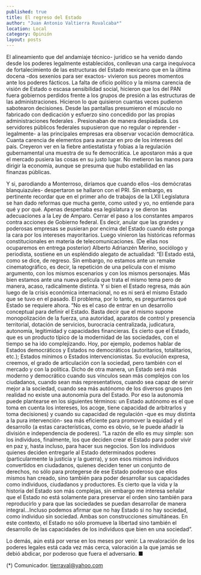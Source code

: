 ```yaml
---
published: true
title: El regreso del Estado
author: "Juan Antonio Valtierra Ruvalcaba*"
location: Local
category: Opinión
layout: posts
---
```


El alineamiento que del andamiaje técnico- jurídico se ha venido dando desde los poderes legalmente establecidos, conllevan una carga inequívoca de fortalecimiento de las estructuras del Estado mexicano que en la última docena -dos sexenios para ser exactos- vivieron sus peores momentos ante los poderes fácticos. 
La falta de oficio político y la misma carencia de visión de Estado o escasa sensibilidad social, hicieron que los del PAN fuera gobiernos perdidos frente a los grupos de presión a las estructuras de las administraciones. Hicieron lo que quisieron cuantas veces pudieron sabotearon decisiones. Desde las pantallas presumieron el músculo no fabricado con dedicación y esfuerzo sino concedido por las propias administraciones federales
.
Presionaban de manera despiadada. Los servidores públicos federales supusieron que no regular o reprender -legalmente- a las principales empresas era observar vocación democrática. Cuanta carencia de elementos para avanzar en pro de los intereses del país.
Creyeron ver en la fiebre antiestatista y fobias a la regulación gubernamental una muestra de su fe democrática. Le apostaron más a que el mercado pusiera las cosas en su justo lugar.  No metieron las manos para dirigir la economía, aunque se presuma que hubo estabilidad en las finanzas públicas.

Y si, parodiando a Monterroso, diríamos que cuando ellos –los demócratas blanquiazules- despertaron se hallaron con el PRI.  Sin embargo, es pertinente recordar que en el primer año de trabajos de la LXII Legislatura se han dado reformas que mucha gente, como usted y yo, no entiende para qué y por qué. 
Apenas despertaba esa legislatura y se dieron las adecuaciones a la Ley de Amparo. Cerrar el paso a los constantes amparos contra acciones de Gobierno federal. Es decir, anular que las grandes y poderosas empresas se pusieran por encima del Estado cuando éste ponga la cara por los intereses mayoritarios. Luego vinieron las históricas reformas constitucionales en materia de telecomunicaciones. (De ellas nos ocuparemos en entrega posterior)
Alberto Adrianzén Merino, sociólogo y periodista, sostiene en un espléndido alegato de actualidad:
“El Estado está, como se dice, de regreso. Sin embargo, no estamos ante un remake cinematográfico, es decir, la repetición de una película con el mismo argumento, con los mismos escenarios y con los mismos personajes. Más bien estamos ante una nueva película que trata el mismo tema pero de manera, acaso, radicalmente distinta. Y si bien el Estado regresa, más aún luego de la crisis económica internacional, no es ni será el mismo Estado que se tuvo en el pasado. El problema, por lo tanto, es preguntarnos qué Estado se requiere ahora.
“No es el caso de entrar en un desarrollo conceptual para definir el Estado. Basta decir que el mismo supone monopolización de la fuerza, una autoridad, aparatos de control y presencia territorial, dotación  de servicios, burocracia centralizada, judicatura, autonomía, legitimidad y capacidades financieras. Es cierto que el Estado, que es un producto típico de la modernidad de las sociedades, con el tiempo se ha ido complejizando. Hoy, por ejemplo, podemos hablar de Estados democráticos y Estados no democráticos (autoritarios, totalitarios, etc.); Estados mínimos o Estados intervencionistas. Su evolución expresa, creemos, el grado de articulación con la sociedad, pero también con el mercado y con la política. Dicho de otra manera, un Estado será más moderno y democrático cuando sus vínculos sean más complejos con los ciudadanos, cuando sean más representativos, cuando sea capaz de servir mejor a la sociedad, cuando sea más autónomo de los diversos grupos (en realidad no existe una autonomía pura del Estado. Por eso la autonomía puede plantearse en los siguientes términos: un Estado autónomo es el que toma en cuenta los intereses, los acoge, tiene capacidad de arbitrarlos y toma decisiones) y cuando su capacidad de regulación -que es muy distinta a la pura intervención- sea más eficiente para promover la equidad y el desarrollo (a estas características, como es obvio, se le puede añadir la división e independencia de poderes).
“La razón de ello es muy simple: son los individuos, finalmente, los que deciden crear el Estado para poder vivir en paz y, hasta incluso, para hacer sus negocios. Son los individuos quienes deciden entregarle al Estado determinados poderes (particularmente la justicia y la guerra), y son esos mismos individuos convertidos en ciudadanos, quienes deciden tener un conjunto de derechos, no sólo para protegerse de ese Estado poderoso que ellos mismos han creado, sino también para poder desarrollar sus capacidades como individuos, ciudadanos y productores. Es cierto que la vida y la historia del Estado son más complejas, sin embargo me interesa señalar que el Estado no está solamente para preservar el orden sino también para reproducirlo y para que las sociedades se puedan desarrollar de manera integral…Incluso podemos afirmar que no hay Estado si no hay sociedad, como individuo sin sociedad. Ambas son construcciones simultáneas. En este contexto, el Estado no sólo promueve la libertad sino también el desarrollo de las capacidades de los individuos que bien en una sociedad”.

Lo demás, aún está por verse en los meses por venir. La revaloración de los poderes  legales está cada vez más cerca, valoración a la que jamás se debió abdicar, por poderoso que fuera el adversario. ■

(*) Comunicador. tierraval@yahoo.com
